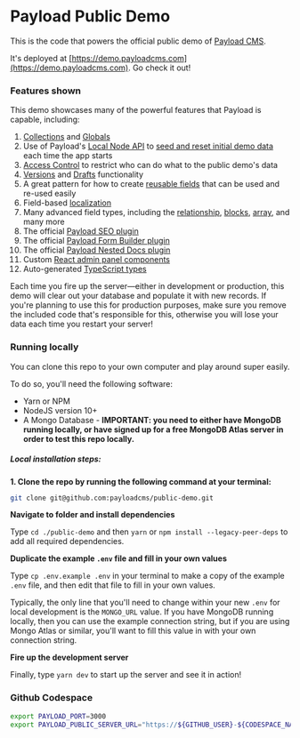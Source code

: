 # Payload Public Demo

This is the code that powers the official public demo of [Payload CMS](https://github.com/payloadcms/payload).

It's deployed at [https://demo.payloadcms.com](https://demo.payloadcms.com). Go check it out!

### Features shown

This demo showcases many of the powerful features that Payload is capable, including:

1. [Collections](https://payloadcms.com/docs/configuration/collections) and [Globals](https://payloadcms.com/docs/configuration/globals)
1. Use of Payload's [Local Node API](https://payloadcms.com/docs/local-api/overview) to [seed and reset initial demo data](https://github.com/payloadcms/public-demo/blob/master/src/cron/reset.ts) each time the app starts
1. [Access Control](https://payloadcms.com/docs/access-control/overview) to restrict who can do what to the public demo's data
1. [Versions](https://payloadcms.com/docs/versions/overview) and [Drafts](https://payloadcms.com/docs/versions/drafts) functionality
1. A great pattern for how to create [reusable fields](https://github.com/payloadcms/public-demo/tree/master/src/fields) that can be used and re-used easily
1. Field-based [localization](https://payloadcms.com/docs/configuration/localization)
1. Many advanced field types, including the [relationship](https://payloadcms.com/docs/fields/relationship), [blocks](https://payloadcms.com/docs/fields/blocks), [array](https://payloadcms.com/docs/fields/array), and many more 
1. The official [Payload SEO plugin](https://github.com/payloadcms/plugin-seo)
1. The official [Payload Form Builder plugin](https://github.com/payloadcms/plugin-form-builder)
1. The official [Payload Nested Docs plugin](https://github.com/payloadcms/plugin-nested-docs)
1. Custom [React admin panel components](https://github.com/payloadcms/public-demo/tree/master/src/components)
1. Auto-generated [TypeScript types](https://github.com/payloadcms/public-demo/blob/master/src/payload-types.ts)

Each time you fire up the server—either in development or production, this demo will clear out your database and populate it with new records. If you're planning to use this for production purposes, make sure you remove the included code that's responsible for this, otherwise you will lose your data each time you restart your server!

### Running locally

You can clone this repo to your own computer and play around super easily.

To do so, you'll need the following software:

- Yarn or NPM
- NodeJS version 10+
- A Mongo Database - **IMPORTANT: you need to either have MongoDB running locally, or have signed up for a free MongoDB Atlas server in order to test this repo locally.**

##### Local installation steps:

**1. Clone the repo by running the following command at your terminal:**

```bash
git clone git@github.com:payloadcms/public-demo.git
```

**Navigate to folder and install dependencies**

Type `cd ./public-demo` and then `yarn` or `npm install --legacy-peer-deps` to add all required dependencies.

**Duplicate the example `.env` file and fill in your own values**

Type `cp .env.example .env` in your terminal to make a copy of the example `.env` file, and then edit that file to fill in your own values.

Typically, the only line that you'll need to change within your new `.env` for local development is the `MONGO_URL` value. If you have MongoDB running locally, then you can use the example connection string, but if you are using Mongo Atlas or similar, you'll want to fill this value in with your own connection string.

**Fire up the development server**

Finally, type `yarn dev` to start up the server and see it in action!

### Github Codespace

```sh
export PAYLOAD_PORT=3000
export PAYLOAD_PUBLIC_SERVER_URL="https://${GITHUB_USER}-${CODESPACE_NAME}-${PAYLOAD_PORT}.preview.app.github.dev:${PAYLOAD_PORT}"

```